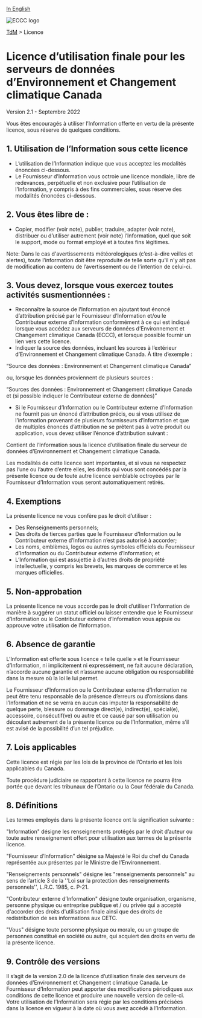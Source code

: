 [In English](readme_en.md)

![ECCC logo](../img_eccc-logo.png)

[TdM](../readme_fr.md) > Licence

# Licence d’utilisation finale pour les serveurs de données d’Environnement et Changement climatique Canada

Version 2.1 - Septembre 2022

Vous êtes encouragés à utiliser l’Information offerte en vertu de la présente licence, sous réserve de quelques conditions.

## 1. Utilisation de l’Information sous cette licence

* L’utilisation de l’Information indique que vous acceptez les modalités énoncées ci-dessous.
* Le Fournisseur d’Information vous octroie une licence mondiale, libre de redevances, perpétuelle et non exclusive pour l’utilisation de l’Information, y compris à des fins commerciales, sous réserve des modalités énoncées ci-dessous.

## 2. Vous êtes libre de :

* Copier, modifier (voir note), publier, traduire, adapter (voir note), distribuer ou d’utiliser autrement (voir note) l’Information, quel que soit le support, mode ou format employé et à toutes fins légitimes. 

Note: Dans le cas d'avertissements météorologiques (c’est-à-dire veilles et alertes), toute l’information doit être reproduite de telle sorte qu'il n'y ait pas de modification au contenu de l’avertissement ou de l'intention de celui-ci.

## 3. Vous devez, lorsque vous exercez toutes activités susmentionnées :

* Reconnaître la source de l’Information en ajoutant tout énoncé d’attribution précisé par le Fournisseur d’Information et/ou le Contributeur externe d’Information conformément à ce qui est indiqué lorsque vous accédez aux serveurs de données d’Environnement et Changement climatique Canada (ECCC), et lorsque possible fournir un lien vers cette licence.
* Indiquer la source des données, incluant les sources à l’extérieur d’Environnement et Changement climatique Canada. À titre d’exemple :

“Source des données : Environnement et Changement climatique Canada”

ou, lorsque les données proviennent de plusieurs sources :

“Sources des données : Environnement et Changement climatique Canada et (si possible indiquer le Contributeur externe de données)”

* Si le Fournisseur d’Information ou le Contributeur externe d’Information ne fournit pas un énoncé d’attribution précis, ou si vous utilisez de l’information provenant de plusieurs fournisseurs d’information et que de multiples énoncés d’attribution ne se prêtent pas à votre produit ou application, vous devez utiliser l’énoncé d’attribution suivant :

Contient de l’Information sous la licence d’utilisation finale du serveur de données d’Environnement et Changement climatique Canada.

Les modalités de cette licence sont importantes, et si vous ne respectez pas l’une ou l’autre d’entre elles, les droits qui vous sont concédés par la présente licence ou de toute autre licence semblable octroyées par le Fournisseur d’Information vous seront automatiquement retirés.

## 4. Exemptions

La présente licence ne vous confère pas le droit d’utiliser :

* Des Renseignements personnels;
* Des droits de tierces parties que le Fournisseur d’Information ou le Contributeur externe d’Information n’est pas autorisé à accorder;
* Les noms, emblèmes, logos ou autres symboles officiels du Fournisseur d’Information ou du Contributeur externe d’Information; et
* L’Information qui est assujettie à d’autres droits de propriété intellectuelle, y compris les brevets, les marques de commerce et les marques officielles.

## 5. Non-approbation

La présente licence ne vous accorde pas le droit d’utiliser l’Information de manière à suggérer un statut officiel ou laisser entendre que le Fournisseur d’Information ou le Contributeur externe d’Information vous appuie ou approuve votre utilisation de l’Information.

## 6. Absence de garantie

L’Information est offerte sous licence «&nbsp;telle quelle&nbsp;» et le Fournisseur d’Information, ni implicitement ni expressément, ne fait aucune déclaration, n’accorde aucune garantie et n’assume aucune obligation ou responsabilité dans la mesure où la loi le lui permet.

Le Fournisseur d’Information ou le Contributeur externe d’Information  ne peut être tenu responsable de la présence d’erreurs ou d’omissions dans l’Information et ne se verra en aucun cas imputer la responsabilité de quelque perte, blessure ou dommage direct(e), indirect(e), spécial(e), accessoire, consécutif(ve) ou autre et ce causé par son utilisation ou découlant autrement de la présente licence ou de l’Information, même s’il est avisé de la possibilité d’un tel préjudice.

## 7. Lois applicables

Cette licence est régie par les lois de la province de l’Ontario et les lois applicables du Canada.

Toute procédure judiciaire se rapportant à cette licence ne pourra être portée que devant les tribunaux de l’Ontario ou la Cour fédérale du Canada.

## 8. Définitions

Les termes employés dans la présente licence ont la signification suivante :

"Information" désigne les renseignements protégés par le droit d’auteur ou toute autre renseignement offert pour utilisation aux termes de la présente licence.

"Fournisseur d’Information" désigne sa Majesté le Roi du chef du Canada représentée aux présentes par le Ministre de l’Environnement.

"Renseignements personnels" désigne les "renseignements personnels" au sens de l’article 3 de la ''Loi sur la protection des renseignements personnels'', L.R.C. 1985, c. P-21.  

"Contributeur externe d’Information" désigne toute organisation, organisme, personne physique ou entreprise publique et / ou privée qui a accepté d'accorder des droits d'utilisation finale ainsi que des droits de redistribution de ses informations aux CETC.

"Vous" désigne toute personne physique ou morale, ou un groupe de personnes constitué en société ou autre, qui acquiert des droits en vertu de la présente licence.

## 9. Contrôle des versions

Il s’agit de la version 2.0 de la licence d’utilisation finale des serveurs de données d’Environnement et Changement climatique Canada. Le Fournisseur d’Information peut apporter des modifications périodiques aux conditions de cette licence et produire une nouvelle version de celle-ci. Votre utilisation de l’Information sera régie par les conditions précisées dans la licence en vigueur à la date où vous avez accédé à l’Information.
